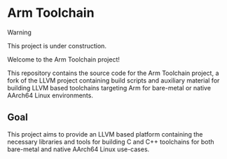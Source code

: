 # Arm Toolchain

> [!WARNING]
> This project is under construction.

Welcome to the Arm Toolchain project!

This repository contains the source code for the Arm Toolchain
project, a fork of the LLVM project containing build scripts and
auxiliary material for building LLVM based toolchains targeting
Arm for bare-metal or native AArch64 Linux environments.

## Goal

This project aims to provide an LLVM based platform containing
the necessary libraries and tools for building C and C++ toolchains
for both bare-metal and native AArch64 Linux use-cases.
